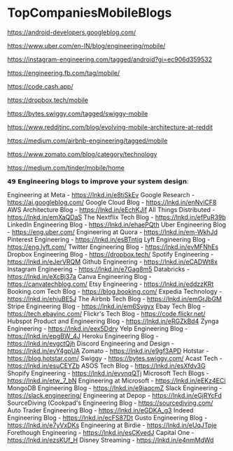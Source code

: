 # TopCompaniesMobileBlogs

https://android-developers.googleblog.com/

https://www.uber.com/en-IN/blog/engineering/mobile/

https://instagram-engineering.com/tagged/android?gi=ec906d359532

https://engineering.fb.com/tag/mobile/

https://code.cash.app/

https://dropbox.tech/mobile

https://bytes.swiggy.com/tagged/swiggy-mobile

https://www.redditinc.com/blog/evolving-mobile-architecture-at-reddit

https://medium.com/airbnb-engineering/tagged/mobile

https://www.zomato.com/blog/category/technology

https://medium.com/tinder/mobile/home


𝟰𝟵 𝗘𝗻𝗴𝗶𝗻𝗲𝗲𝗿𝗶𝗻𝗴 𝗯𝗹𝗼𝗴𝘀 𝘁𝗼 𝗶𝗺𝗽𝗿𝗼𝘃𝗲 𝘆𝗼𝘂𝗿 𝘀𝘆𝘀𝘁𝗲𝗺 𝗱𝗲𝘀𝗶𝗴𝗻:

Engineering at Meta - https://lnkd.in/e8tiSkEv
Google Research - https://ai.googleblog.com/
Google Cloud Blog - https://lnkd.in/enNviCF8
AWS Architecture Blog - https://lnkd.in/eEchKJif
All Things Distributed - https://lnkd.in/emXaQDaS
The Nextflix Tech Blog - https://lnkd.in/efPuR39b
LinkedIn Engineering Blog - https://lnkd.in/ehaePQth
Uber Engineering Blog - https://eng.uber.com/
Engineering at Quora - https://lnkd.in/em-WkhJd
Pinterest Engineering - https://lnkd.in/esBTntjq
Lyft Engineering Blog - https://eng.lyft.com/
Twitter Engineering Blog - https://lnkd.in/evMFNhEs
Dropbox Engineering Blog - https://dropbox.tech/
Spotify Engineering - https://lnkd.in/eJerVRQM
Github Engineering - https://lnkd.in/eCADWt8x
Instagram Engineering - https://lnkd.in/e7Gag8m5
Databricks - https://lnkd.in/eXcBj37a
Canva Engineering Blog - https://canvatechblog.com/
Etsy Engineering - https://lnkd.in/eddzzKRt
Booking.com Tech Blog - https://blog.booking.com/
Expedia Technology - https://lnkd.in/ehjuBE5J
The Airbnb Tech Blog - https://lnkd.in/emGrJbGM
Stripe Engineering Blog - https://lnkd.in/em6Svgyx
Ebay Tech Blog - https://tech.ebayinc.com/
Flickr's Tech Blog - https://code.flickr.net/
Hubspot Product and Engineering Blog - https://lnkd.in/eRGZkBd4
Zynga Engineering - https://lnkd.in/eex5Ddry
Yelp Engineering Blog - https://lnkd.in/epgBW_4J
Heroku Engineering Blog - https://lnkd.in/evgctQjh
Discord Engineering and Design - https://lnkd.in/evY4gpUA
Zomato - https://lnkd.in/e9gf3APD
Hotstar - https://blog.hotstar.com/
Swiggy - https://bytes.swiggy.com/
Acast Tech - https://lnkd.in/esuCEYZb
ASOS Tech Blog - https://lnkd.in/esXfdv3G
Shopify Engineering - https://lnkd.in/evvnqQTj
Microsoft Tech Blogs - https://lnkd.in/etw_7_bN
Engineering at Microsoft - https://lnkd.in/eEKz4ECi
MongoDB Engineering Blog - https://lnkd.in/e9iaqcmZ
Slack Engineering - https://slack.engineering/
Engineering at Depop - https://lnkd.in/eGjRYcFd
SourceDiving (Cookpad's Engineering Blog - https://sourcediving.com/
Auto Trader Engineering Blog - https://lnkd.in/eGDKA_g3
Indeed Engineering Blog - https://lnkd.in/ecFS87Dt
Gusto Engineering Blog - https://lnkd.in/e7yVxDKs
Engineering at Birdie - https://lnkd.in/eUqJTpje
Forethough Engineering - https://lnkd.in/esCKvedJ
Capital One - https://lnkd.in/ezsKUf_H
Disney Streaming - https://lnkd.in/e4nmMdWd
